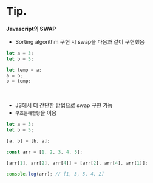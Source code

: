 # Tip.

**Javascript의 SWAP**

- Sorting algorithm 구현 시 swap을 다음과 같이 구현했음

```js
let a = 3;
let b = 5;

let temp = a;
a = b;
b = temp;
```

<br>

- JS에서 더 간단한 방법으로 swap 구현 가능
- `구조분해할당`을 이용

```js
let a = 3;
let b = 5;

[a, b] = [b, a];

const arr = [1, 2, 3, 4, 5];

[arr[1], arr[2], arr[4]] = [arr[2], arr[4], arr[1]];

console.log(arr); // [1, 3, 5, 4, 2]
```
